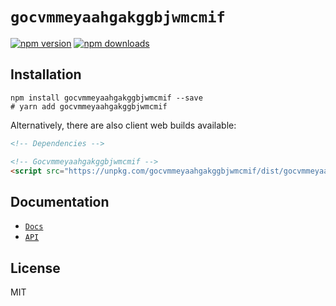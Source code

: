 # `gocvmmeyaahgakggbjwmcmif`

[![npm version](https://img.shields.io/npm/v/gocvmmeyaahgakggbjwmcmif.svg?style=flat-square)](https://www.npmjs.com/package/gocvmmeyaahgakggbjwmcmif)
[![npm downloads](https://img.shields.io/npm/dm/gocvmmeyaahgakggbjwmcmif.svg?style=flat-square)](https://www.npmjs.com/package/gocvmmeyaahgakggbjwmcmif)

>

## Installation

```
npm install gocvmmeyaahgakggbjwmcmif --save
# yarn add gocvmmeyaahgakggbjwmcmif
```

Alternatively, there are also client web builds available:

<!-- IMPORTANT: Do not delete or change the comments in the code block below -->

```html
<!-- Dependencies -->

<!-- Gocvmmeyaahgakggbjwmcmif -->
<script src="https://unpkg.com/gocvmmeyaahgakggbjwmcmif/dist/gocvmmeyaahgakggbjwmcmif.umd.js"></script>
```

## Documentation

- [`Docs`](docs)
- [`API`](docs/api)

## License

MIT
